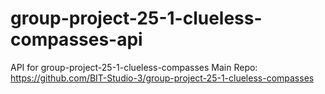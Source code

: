 # group-project-25-1-clueless-compasses-api
API for group-project-25-1-clueless-compasses
Main Repo: https://github.com/BIT-Studio-3/group-project-25-1-clueless-compasses
